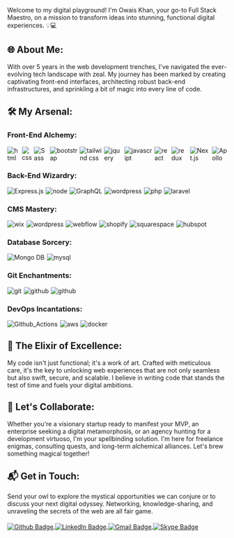 Welcome to my digital playground! I'm Owais Khan, your go-to Full Stack Maestro, on a mission to transform ideas into stunning, functional digital experiences. 💡💻

<h2>🌐 About Me:</h2>
With over 5 years in the web development trenches, I've navigated the ever-evolving tech landscape with zeal. My journey has been marked by creating captivating front-end interfaces, architecting robust back-end infrastructures, and sprinkling a bit of magic into every line of code.

<h2>🛠️ My Arsenal:</h2>
<h3>Front-End Alchemy:</h3>
<div style="display: flex; gap: 5px;">
<img src="https://img.shields.io/badge/-HTML5-E34F26?style=for-the-badge&logo=html5&logoColor=white" alt="html">
<img src="https://img.shields.io/badge/-CSS3-1572B6?style=for-the-badge&logo=css3" alt="css">
<img src="https://img.shields.io/badge/-Sass-CC6699?style=for-the-badge&logo=sass&logoColor=white" alt="Sass">
<img src="https://img.shields.io/badge/-Bootstrap-563D7C?style=for-the-badge&logo=bootstrap" alt="bootstrap">
<img src="https://img.shields.io/badge/-Tailwind-222?style=for-the-badge&logo=tailwindcss" alt="tailwind css">
<img src="https://img.shields.io/badge/jQuery-0769AD?style=for-the-badge&logo=jquery&logoColor=white" alt="jquery">
<img src="https://img.shields.io/badge/-JavaScript-black?style=for-the-badge&logo=javascript" alt="javascript">
<img src="https://img.shields.io/badge/-React-black?style=for-the-badge&logo=react" alt="react">
<img src="https://img.shields.io/badge/-Redux-764ABC?style=for-the-badge&logo=redux" alt="redux">
<img src="https://img.shields.io/badge/-Nextjs-556070?style=for-the-badge&logo=Next.js&logoColor=white" alt="Next.js">
<img alt="Apollo" src="https://img.shields.io/badge/-Apollo%20GraphQL-311C87?style=for-the-badge&logo=apollo-graphql&logoColor=white" />
</div>
<h3>Back-End Wizardry:</h3>
<div style="display: flex; gap: 5px;">
<img src="https://img.shields.io/badge/-Express-black?style=for-the-badge&logo=express" alt="Express.js">
<img src="https://img.shields.io/badge/-Nodejs-black?style=for-the-badge&logo=Node.js" alt="node">
<img alt="GraphQL" src="https://img.shields.io/badge/-GraphQL-E10098?style=for-the-badge&logo=graphql&logoColor=white" />
<img src="https://img.shields.io/badge/-Wordpress%20Backend-00749c?style=for-the-badge&logo=wordpress&logoColor=white" alt="wordpress">
  <img src="https://img.shields.io/badge/-Php-black?style=for-the-badge&logo=Php" alt="php">
<img src="https://img.shields.io/badge/-Laravel-E34F26?style=for-the-badge&logo=laravel&logoColor=white" alt="laravel">
</div>
<h3>CMS Mastery:</h3>
<div style="display: flex; gap: 5px;">
<img src="https://img.shields.io/badge/-WIX-black?style=for-the-badge&logo=wix" alt="wix">
<img src="https://img.shields.io/badge/-Wordpress-00749c?style=for-the-badge&logo=wordpress&logoColor=white" alt="wordpress">
<img src="https://img.shields.io/badge/-Webflow-black?style=for-the-badge&logo=webflow" alt="webflow">
<img src="https://img.shields.io/badge/-shopify-95bf47?style=for-the-badge&logoColor=white&logo=shopify" alt="shopify">
<img src="https://img.shields.io/badge/-squarespace-black?style=for-the-badge&logo=squarespace" alt="squarespace">
<img src="https://img.shields.io/badge/-hubspot-ff7e5e?style=for-the-badge&logoColor=white&logo=hubspot" alt="hubspot">
</div>
<h3>Database Sorcery:</h3>

<div style="display: flex; gap: 5px;">
  <img src="https://img.shields.io/badge/-Mongo%20db-black?style=for-the-badge&logo=mongodb" alt="Mongo DB">
<img src="https://img.shields.io/badge/-MySQL-black?style=for-the-badge&logo=mysql" alt="mysql">
</div>
<h3>Git Enchantments:</h3>
<div style="display: flex; gap: 5px;">
<img src="https://img.shields.io/badge/-Git-black?style=for-the-badge&logo=git" alt="git">
<img src="https://img.shields.io/badge/-github-black?style=for-the-badge&logoColor=white&logo=github" alt="github">
<img src="https://img.shields.io/badge/-bitbucket-black?style=for-the-badge&logoColor=white&logo=bitbucket" alt="github">
</div>
<h3>DevOps Incantations:</h3>
<div style="display: flex; gap: 5px;">
<img src="https://img.shields.io/badge/-Github_Actions-2088FF?style=for-the-badge&logo=github-actions&logoColor=white" alt="Github_Actions">
<img src="https://img.shields.io/badge/Amazon%20AWS-232F3E?style=for-the-badge&logo=amazon-aws" alt="aws">
<img src="https://img.shields.io/badge/-docker-0db7ed?style=for-the-badge&logoColor=white&logo=docker" alt="docker">
</div>


<h2>💎 The Elixir of Excellence:</h2>
My code isn't just functional; it's a work of art. Crafted with meticulous care, it's the key to unlocking web experiences that are not only seamless but also swift, secure, and scalable. I believe in writing code that stands the test of time and fuels your digital ambitions.

<h2>🤝 Let's Collaborate:</h2>
Whether you're a visionary startup ready to manifest your MVP, an enterprise seeking a digital metamorphosis, or an agency hunting for a development virtuoso, I'm your spellbinding solution. I'm here for freelance enigmas, consulting quests, and long-term alchemical alliances. Let's brew something magical together!

<h2>📬 Get in Touch:</h2>
Send your owl to explore the mystical opportunities we can conjure or to discuss your next digital odyssey. Networking, knowledge-sharing, and unraveling the secrets of the web are all fair game.
<br/><br />
<a href="https://github.com/owais6153"  align="center">
  <img  align="center" src="https://img.shields.io/badge/GitHub-%2312100E?style=for-the-badge&logo=Github&logoColor=white" alt="Github Badge"/>
</a>
<a href="https://www.linkedin.com/in/owais6153/"  align="center">
  <img align="center" src="https://img.shields.io/badge/LinkedIn-blue?style=for-the-badge&logo=linkedin&logoColor=white" alt="LinkedIn Badge"/>
</a>
  <a href="mailto:owais6153@gmail.com"  align="center">
  <img  align="center" src="https://img.shields.io/badge/Email-red?style=for-the-badge&logo=gmail&logoColor=white" alt="Gmail Badge"/>
</a>
<a href="https://join.skype.com/invite/v1ooCh7XlUdU"  align="center">
  <img  align="center" src="https://img.shields.io/badge/-Skype-00aff0?style=for-the-badge&logo=skype&logoColor=white" alt="Skype Badge"/>
</a>
